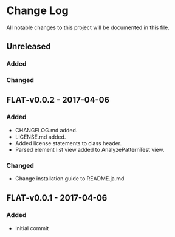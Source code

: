 # Change Log
All notable changes to this project will be documented in this file.

## Unreleased
### Added

### Changed


## FLAT-v0.0.2 - 2017-04-06
### Added
- CHANGELOG.md added.
- LICENSE.md added.
- Added license statements to class header.
- Parsed element list view added to AnalyzePatternTest view.

### Changed
- Change installation guide to README.ja.md 

## FLAT-v0.0.1 - 2017-04-06
### Added
- Initial commit
